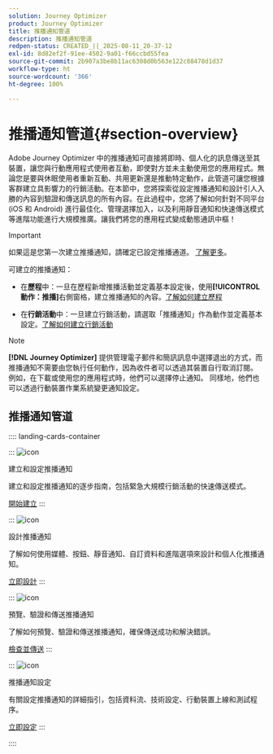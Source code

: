 ```yaml
---
solution: Journey Optimizer
product: Journey Optimizer
title: 推播通知管道
description: 推播通知管道
redpen-status: CREATED_||_2025-08-11_20-37-12
exl-id: 8d82ef2f-91ee-4502-9a01-f66ccbd55fea
source-git-commit: 2b907a3be8b11ac6308d0b563e122c88478d1d37
workflow-type: ht
source-wordcount: '366'
ht-degree: 100%

---
```


# 推播通知管道{#section-overview}

Adobe Journey Optimizer 中的推播通知可直接將即時、個人化的訊息傳送至其裝置，讓您與行動應用程式使用者互動，即使對方並未主動使用您的應用程式。無論您是要與休眠使用者重新互動、共用更新還是推動特定動作，此管道可讓您根據客群建立具影響力的行銷活動。在本節中，您將探索從設定推播通知和設計引人入勝的內容到驗證和傳送訊息的所有內容。在此過程中，您將了解如何針對不同平台 (iOS 和 Android) 進行最佳化、管理選擇加入，以及利用靜音通知和快速傳送模式等進階功能進行大規模推廣。讓我們將您的應用程式變成動態通訊中樞！

>[!IMPORTANT]
>
>如果這是您第一次建立推播通知，請確定已設定推播通道。 [了解更多](../using/push/push-configuration.md)。


可建立的推播通知：

* 在&#x200B;**歷程**&#x200B;中：一旦在歷程新增推播活動並定義基本設定後，使用&#x200B;**[!UICONTROL 動作：推播]**&#x200B;右側窗格，建立推播通知的內容。[了解如何建立歷程](../using/building-journeys/journey-gs.md)

* 在&#x200B;**行銷活動**&#x200B;中：一旦建立行銷活動，請選取「推播通知」作為動作並定義基本設定。[了解如何建立行銷活動](../using/campaigns/create-campaign.md#configure)


>[!NOTE]
>
>**[!DNL Journey Optimizer]** 提供管理電子郵件和簡訊訊息中選擇退出的方式，而推播通知不需要由您執行任何動作，因為收件者可以透過其裝置自行取消訂閱。 例如，在下載或使用您的應用程式時，他們可以選擇停止通知。 同樣地，他們也可以透過行動裝置作業系統變更通知設定。


## 推播通知管道

:::: landing-cards-container

:::
![icon](https://cdn.experienceleague.adobe.com/icons/circle-play.svg?lang=zh-Hant)

建立和設定推播通知

建立和設定推播通知的逐步指南，包括緊急大規模行銷活動的快速傳送模式。

[開始建立](../using/push/create-push.md)
:::

:::
![icon](https://cdn.experienceleague.adobe.com/icons/puzzle-piece.svg)

設計推播通知

了解如何使用媒體、按鈕、靜音通知、自訂資料和進階選項來設計和個人化推播通知。

[立即設計](../using/push/design-push.md)
:::

:::
![icon](https://cdn.experienceleague.adobe.com/icons/list-check.svg)

預覽、驗證和傳送推播通知

了解如何預覽、驗證和傳送推播通知，確保傳送成功和解決錯誤。

[檢查並傳送](../using/push/send-push.md)
:::

:::
![icon](https://cdn.experienceleague.adobe.com/icons/gear.svg)

推播通知設定

有關設定推播通知的詳細指引，包括資料流、技術設定、行動裝置上線和測試程序。

[立即設定](../using/push/push-configuration.md)
:::

::::
